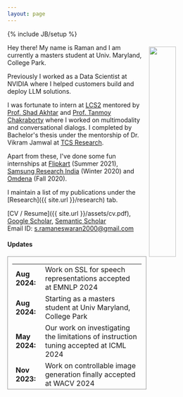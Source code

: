 ```yaml
---
layout: page
---
```

{% include JB/setup %}

<img style="float: right; width: 35%; padding: 6px;" src=" {{ site.url }}/assets/images/me_harsil.jpg">

Hey there! My name is Raman and I am currently a masters student at Univ. Maryland, College Park. 

Previously I worked as a Data Scientist at NVIDIA where I helped customers build and deploy LLM solutions. 

I was fortunate to intern at [LCS2](https://www.lcs2.in/) mentored by [Prof. Shad Akhtar](https://iiitd.ac.in/shad) and [Prof. Tanmoy Chakraborty](https://www.tanmoychak.com/) where I worked on multimodality and conversational dialogs. I completed by Bachelor's thesis under the mentorship of Dr. Vikram Jamwal at [TCS Research](https://www.tcs.com/what-we-do/research).

Apart from these, I've done some fun internships at [Flipkart](https://www.flipkart.com/) (Summer 2021), [Samsung Research India](https://research.samsung.com/sri-b) (Winter 2020) and [Omdena](https://omdena.com) (Fall 2020).

I maintain a list of my publications under the [Research]({{ site.url }}/research) tab.

[CV / Resume]({{ site.url }}/assets/cv.pdf), [Google Scholar](https://scholar.google.com/citations?hl=en&user=YIhHxbwAAAAJ), [Semantic Scholar](https://www.semanticscholar.org/author/S-Ramaneswaran/2218454024)  
Email ID: [s.ramaneswaran2000@gmail.com](mailto:s.ramaneswaran2000@gmail.com)  

#### Updates

<div style="height:300px;overflow:auto; border:1px solid #999; padding-left: 0.7em; padding-right: 0.7em">
<table>
<col width="100px">
<col width="650px">
  <tr><td><b>Aug 2024:</b></td><td>Work on SSL for speech representations accepted at EMNLP 2024</td></tr>
  <tr><td><b>Aug 2024:</b></td><td>Starting as a masters student at Univ Maryland, College Park</td></tr>
  <tr><td><b>May 2024:</b></td><td>Our work on investigating the limitations of instruction tuning accepted at ICML 2024</td></tr>
  <tr><td><b>Nov 2023:</b></td><td>Work on controllable image generation finally accepted at WACV 2024</td></tr>
  <tr><td><b>Nov 2023:</b></td><td>Work on code-mixed emotion recognition accepted in EMNLP 2024</td></tr>
  <tr><td><b>Jul 2023:</b></td><td>Work on multimodal meme contextualization to appear at ACL 2023</td></tr>
  <tr><td><b>May 2023:</b></td><td>SOTA on IEMOCAP! Work to appear at Interspeech 2023</td></tr>
  <tr><td><b>Oct 2022:</b></td><td>Work on sentiment classification via span extraction to appear at WNUT @ COLING 2022   </td></tr>
  <tr><td><b>Aug 2022:</b></td><td>Graduated from VIT University</td></tr>
  <tr><td><b>May 2022:</b></td><td>Work on dialogue state tracking in Tamil to appear at DravidianLangTech @ ACL 2022</td></tr>
  <tr><td><b>Apr 2022:</b></td><td>Started full time at NVIDIA</td></tr>
</table>
  